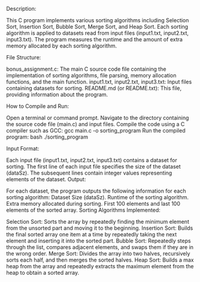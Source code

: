 Description:

This C program implements various sorting algorithms including Selection Sort, Insertion Sort, Bubble Sort, Merge Sort, and Heap Sort. Each sorting algorithm is applied to datasets read from input files (input1.txt, input2.txt, input3.txt). The program measures the runtime and the amount of extra memory allocated by each sorting algorithm.

File Structure:

bonus_assignment.c: The main C source code file containing the implementation of sorting algorithms, file parsing, memory allocation functions, and the main function.
input1.txt, input2.txt, input3.txt: Input files containing datasets for sorting.
README.md (or README.txt): This file, providing information about the program.


How to Compile and Run:

Open a terminal or command prompt.
Navigate to the directory containing the source code file (main.c) and input files.
Compile the code using a C compiler such as GCC:
gcc main.c -o sorting_program
Run the compiled program:
bash
./sorting_program


Input Format:

Each input file (input1.txt, input2.txt, input3.txt) contains a dataset for sorting.
The first line of each input file specifies the size of the dataset (dataSz).
The subsequent lines contain integer values representing elements of the dataset.
Output:

For each dataset, the program outputs the following information for each sorting algorithm:
Dataset Size (dataSz).
Runtime of the sorting algorithm.
Extra memory allocated during sorting.
First 100 elements and last 100 elements of the sorted array.
Sorting Algorithms Implemented:

Selection Sort: Sorts the array by repeatedly finding the minimum element from the unsorted part and moving it to the beginning.
Insertion Sort: Builds the final sorted array one item at a time by repeatedly taking the next element and inserting it into the sorted part.
Bubble Sort: Repeatedly steps through the list, compares adjacent elements, and swaps them if they are in the wrong order.
Merge Sort: Divides the array into two halves, recursively sorts each half, and then merges the sorted halves.
Heap Sort: Builds a max heap from the array and repeatedly extracts the maximum element from the heap to obtain a sorted array.

